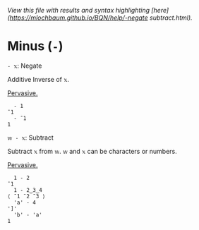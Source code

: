 *View this file with results and syntax highlighting [here](https://mlochbaum.github.io/BQN/help/-negate subtract.html).*

# Minus (`-`)

`- 𝕩`: Negate

Additive Inverse of `𝕩`.

[Pervasive.](https://mlochbaum.github.io/BQN/doc/arithmetic.html#pervasion)

      - 1
    ¯1
      - ¯1
    1

`𝕨 - 𝕩`: Subtract

Subtract `𝕩` from `𝕨`. `𝕨` and `𝕩` can be characters or numbers.

[Pervasive.](https://mlochbaum.github.io/BQN/doc/arithmetic.html#pervasion)

      1 - 2
    ¯1
      1 - 2‿3‿4
    ⟨ ¯1 ¯2 ¯3 ⟩
      'a' - 4
    ']'
      'b' - 'a'
    1

